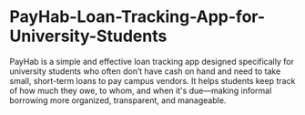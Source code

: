 # PayHab-Loan-Tracking-App-for-University-Students
 PayHab is a simple and effective loan tracking app designed specifically for university students who often don’t have cash on hand and need to take small, short-term loans to pay campus vendors. It helps students keep track of how much they owe, to whom, and when it's due—making informal borrowing more organized, transparent, and manageable.
